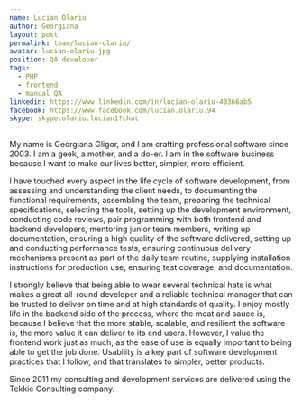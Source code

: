 ```yaml
---
name: Lucian Olariu
author: Georgiana
layout: post
permalink: team/lucian-olariu/
avatar: lucian-olariu.jpg
position: QA developer
tags:
  - PHP
  - frontend
  - manual QA
linkedin: https://www.linkedin.com/in/lucian-olariu-40366ab5
facebook: https://www.facebook.com/lucian.olariu.94
skype: skype:olariu.lucian1?chat
---
```

My name is Georgiana Gligor, and I am crafting professional software since 2003. I am a geek, a mother, and a do-er. I am in the software business because I want to make our lives better, simpler, more efficient.

I have touched every aspect in the life cycle of software development, from assessing and understanding the client needs, to documenting the functional requirements, assembling the team, preparing the technical specifications, selecting the tools, setting up the development environment, conducting code reviews, pair programming with both frontend and backend developers, mentoring junior team members, writing up documentation, ensuring a high quality of the software delivered, setting up and conducting performance tests, ensuring continuous delivery mechanisms present as part of the daily team routine, supplying installation instructions for production use, ensuring test coverage, and documentation.

I strongly believe that being able to wear several technical hats is what makes a great all-round developer and a reliable technical manager that can be trusted to deliver on time and at high standards of quality. I enjoy mostly life in the backend side of the process, where the meat and sauce is, because I believe that the more stable, scalable, and resilient the software is, the more value it can deliver to its end users. However, I value the frontend work just as much, as the ease of use is equally important to being able to get the job done. Usability is a key part of software development practices that I follow, and that translates to simpler, better products.

Since 2011 my consulting and development services are delivered using the Tekkie Consulting company.

